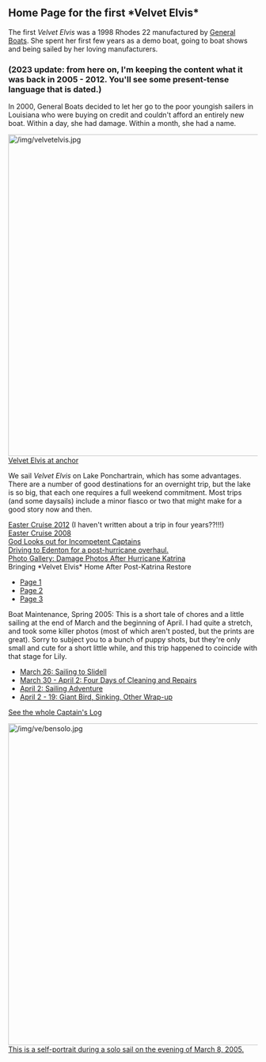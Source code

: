 
<h2>Home Page for the first *Velvet Elvis*</h2>

The first _Velvet Elvis_ was a 1998 Rhodes 22 manufactured by <a href="http://www.generalboats.com/http___www.generalboats.com/home.html" target="_blank">General Boats</a>.  She spent her first few years as a demo boat, going to boat shows and being sailed by her loving manufacturers.

<h3>(2023 update:  from here on, I'm keeping the content what it was back in 2005 - 2012.  You'll see some present-tense language that is dated.)</h3>

In 2000, General Boats decided to let her go to the poor youngish sailers in Louisiana who were buying on credit and couldn't afford an entirely new boat.  Within a day, she had damage.  Within a month, she had a name.

<a class="lightview centered" href="/img/velvetelvis.jpg" data-lightview-caption="Velvet Elvis at anchor" data-lightview-group="group1"><img src="/img/velvetelvis.jpg" alt="/img/velvetelvis.jpg" width="650px"><br><span class="caption">Velvet Elvis at anchor</span></a>


We sail _Velvet Elvis_ on Lake Ponchartrain, which has some advantages.  There are a number of good destinations for an overnight trip, but the lake is so big, that each one requires a full weekend commitment.  Most trips (and some daysails) include a minor fiasco or two that might make for a good story now and then.

<div class="list-of-links"><a href="/velvet-elvis/rhodes-22/easter-cruise-2012">Easter Cruise 2012</a> (I haven't written about a trip in four years??!!!)</div>	
<div class="list-of-links"><a href="/velvet-elvis/rhodes-22/easter-cruise-2008">Easter Cruise 2008</a></div>
<div class="list-of-links"><a href="/velvet-elvis/rhodes-22/the-fool-captain">God Looks out for Incompetent Captains</a></div>

<div class="list-of-links"><a href="/velvet-elvis/rhodes-22/the-road-to-edenton">Driving to Edenton for a post-hurricane overhaul.</a></div>
<div class="list-of-links"><a href="/gal/014%20-%20Velvet%20Elvis%20Damage%20Photos/" target="_blank">Photo Gallery:  Damage Photos After Hurricane Katrina</a></div>




<div class="list-of-links">Bringing *Velvet Elvis* Home After Post-Katrina Restore<ul class="compact">
    <li><a href="/velvet-elvis/rhodes-22/bringing-velvet-elvis-home-1">Page 1</a></li>
    <li><a href="/velvet-elvis/rhodes-22/bringing-velvet-elvis-home-2">Page 2</a></li>
    <li><a href="/velvet-elvis/rhodes-22/bringing-velvet-elvis-home-3">Page 3</a></li>
<ul></div>

<div class="list-of-links">Boat Maintenance, Spring 2005:  This is a short tale of chores and a little sailing at the end of March and the beginning of April.  I had quite a stretch, and took some killer photos (most of which aren't posted, but the prints are great).  Sorry to subject you to a bunch of puppy shots, but they're only small and cute for a short little while, and this trip happened to coincide with that stage for Lily.<ul class="compact">
    <li><a href="/velvet-elvis/rhodes-22/spring-2005-1">March 26:  Sailing to Slidell</a></li>
    <li><a href="/velvet-elvis/rhodes-22/spring-2005-2">March 30 - April 2:  Four Days of Cleaning and Repairs</a></li>
    <li><a href="/velvet-elvis/rhodes-22/spring-2005-3">April 2:  Sailing Adventure</a></li>
    <li><a href="/velvet-elvis/rhodes-22/spring-2005-4">April 2 - 19:  Giant Bird, Sinking, Other Wrap-up</a></li>
</ul></div>

<div class="list-of-links"><a href="/velvet-elvis/rhodes-22/captains-log">See the whole Captain's Log</a></div>

			
<a class="lightview centered" href="/img/ve/bensolo.jpg" data-lightview-caption="This is a self-portrait during a solo sail on the evening of March 8, 2005." data-lightview-group="group1"><img src="/img/ve/bensolo.jpg" alt="/img/ve/bensolo.jpg" width="650px"><br><span class="caption">This is a self-portrait during a solo sail on the evening of March 8, 2005.</span></a>